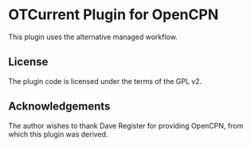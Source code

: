 
OTCurrent Plugin for OpenCPN
============================

This plugin uses the alternative managed workflow.

License
-------
The plugin code is licensed under the terms of the GPL v2.

Acknowledgements
----------------
The author wishes to thank Dave Register for providing OpenCPN, from which this plugin was derived.

